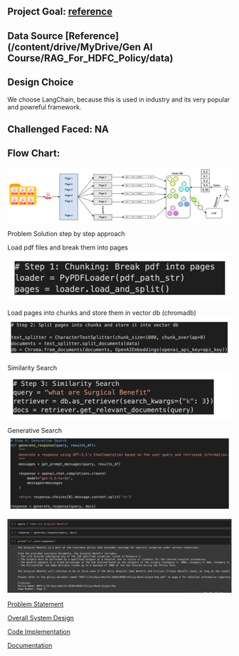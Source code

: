 ## Project Goal: [reference](./problem_statement.md)

## Data Source [Reference](/content/drive/MyDrive/Gen AI Course/RAG_For_HDFC_Policy/data)

## Design Choice
We choose LangChain, because this is used in industry and its very popular and powreful framework.

## Challenged Faced: NA

## Flow Chart:

![Flow Chart](./system_design.png)

Problem Solution step by step approach

Load pdf files and break them into pages
![Step 1](./images/Step%201%20Chunking%20Break%20pdf%20into%20pages.png)

Load pages into chunks and store them in vector db (chromadb)
![Step 2](./images/Step%202%20Split%20pages%20into%20chunks%20and%20store%20it%20into%20vector%20do.png)

Similarity Search
![Step 3](./images/Step%203%20Similarity%20Search.png)

Generative Search
![Step 4](./images/Step%204%20Generative%20Search.png)

![User query response](./images/response.png)



[Problem Statement](./problem_statement.md)

[Overall System Design](./overall_system_design.md)

[Code Implementation](./RAG_with_LangChain.ipynb)

[Documentation](./documentation.md)

